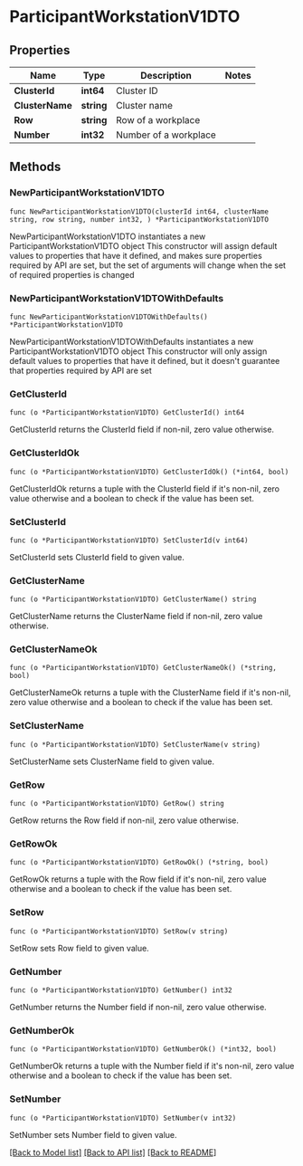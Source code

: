 # ParticipantWorkstationV1DTO

## Properties

Name | Type | Description | Notes
------------ | ------------- | ------------- | -------------
**ClusterId** | **int64** | Cluster ID | 
**ClusterName** | **string** | Cluster name | 
**Row** | **string** | Row of a workplace | 
**Number** | **int32** | Number of a workplace | 

## Methods

### NewParticipantWorkstationV1DTO

`func NewParticipantWorkstationV1DTO(clusterId int64, clusterName string, row string, number int32, ) *ParticipantWorkstationV1DTO`

NewParticipantWorkstationV1DTO instantiates a new ParticipantWorkstationV1DTO object
This constructor will assign default values to properties that have it defined,
and makes sure properties required by API are set, but the set of arguments
will change when the set of required properties is changed

### NewParticipantWorkstationV1DTOWithDefaults

`func NewParticipantWorkstationV1DTOWithDefaults() *ParticipantWorkstationV1DTO`

NewParticipantWorkstationV1DTOWithDefaults instantiates a new ParticipantWorkstationV1DTO object
This constructor will only assign default values to properties that have it defined,
but it doesn't guarantee that properties required by API are set

### GetClusterId

`func (o *ParticipantWorkstationV1DTO) GetClusterId() int64`

GetClusterId returns the ClusterId field if non-nil, zero value otherwise.

### GetClusterIdOk

`func (o *ParticipantWorkstationV1DTO) GetClusterIdOk() (*int64, bool)`

GetClusterIdOk returns a tuple with the ClusterId field if it's non-nil, zero value otherwise
and a boolean to check if the value has been set.

### SetClusterId

`func (o *ParticipantWorkstationV1DTO) SetClusterId(v int64)`

SetClusterId sets ClusterId field to given value.


### GetClusterName

`func (o *ParticipantWorkstationV1DTO) GetClusterName() string`

GetClusterName returns the ClusterName field if non-nil, zero value otherwise.

### GetClusterNameOk

`func (o *ParticipantWorkstationV1DTO) GetClusterNameOk() (*string, bool)`

GetClusterNameOk returns a tuple with the ClusterName field if it's non-nil, zero value otherwise
and a boolean to check if the value has been set.

### SetClusterName

`func (o *ParticipantWorkstationV1DTO) SetClusterName(v string)`

SetClusterName sets ClusterName field to given value.


### GetRow

`func (o *ParticipantWorkstationV1DTO) GetRow() string`

GetRow returns the Row field if non-nil, zero value otherwise.

### GetRowOk

`func (o *ParticipantWorkstationV1DTO) GetRowOk() (*string, bool)`

GetRowOk returns a tuple with the Row field if it's non-nil, zero value otherwise
and a boolean to check if the value has been set.

### SetRow

`func (o *ParticipantWorkstationV1DTO) SetRow(v string)`

SetRow sets Row field to given value.


### GetNumber

`func (o *ParticipantWorkstationV1DTO) GetNumber() int32`

GetNumber returns the Number field if non-nil, zero value otherwise.

### GetNumberOk

`func (o *ParticipantWorkstationV1DTO) GetNumberOk() (*int32, bool)`

GetNumberOk returns a tuple with the Number field if it's non-nil, zero value otherwise
and a boolean to check if the value has been set.

### SetNumber

`func (o *ParticipantWorkstationV1DTO) SetNumber(v int32)`

SetNumber sets Number field to given value.



[[Back to Model list]](../README.md#documentation-for-models) [[Back to API list]](../README.md#documentation-for-api-endpoints) [[Back to README]](../README.md)


